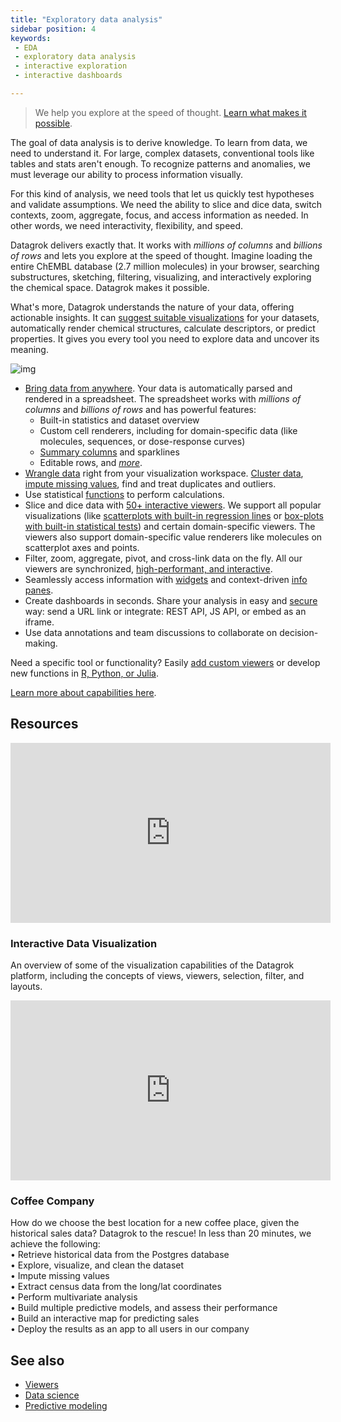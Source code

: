 ```yaml
---
title: "Exploratory data analysis"
sidebar position: 4
keywords:
 - EDA
 - exploratory data analysis
 - interactive exploration
 - interactive dashboards

---
```


>We help you explore at the speed of thought. [Learn what makes it possible](../../../datagrok.md#what-makes-it-so-fast).

The goal of data analysis is to derive knowledge. To learn from data, we need to understand it. For large, complex datasets, conventional tools like tables and stats aren't enough. To recognize patterns and anomalies, we must leverage our ability to process information visually.

For this kind of analysis, we need tools that let us quickly test hypotheses and validate assumptions. We need the ability to slice and dice data, switch contexts, zoom, aggregate, focus, and access information as needed. In other words, we need interactivity, flexibility, and speed.

Datagrok delivers exactly that. It works with _millions of columns_ and _billions of rows_ and lets you explore at the speed of thought. Imagine loading the
entire ChEMBL database (2.7 million molecules) in your browser, searching substructures, sketching, filtering, visualizing, and interactively exploring the chemical
space. Datagrok makes it possible.

What's more, Datagrok understands the nature of your
  data, offering actionable insights. It can
  [suggest suitable visualizations](../../../../visualize/view-layout.md#layout-suggestions) for your datasets, automatically render  chemical structures, calculate descriptors, or predict properties. It gives you every tool you need to explore data and uncover its meaning.

![img](../../../../visualize/viewers/img/viewers-interaction-main.gif)

* [Bring data from anywhere](../../../../access/access.md#data-sources). Your data is automatically parsed and rendered in a spreadsheet. The spreadsheet works with _millions of columns_ and _billions of rows_ and has powerful features:
  * Built-in statistics and dataset overview
  * Custom cell renderers, including for domain-specific data (like molecules, sequences, or dose-response curves)
  * [Summary columns](../../../../deploy/releases/releases.md#grid-summary-columns) and sparklines
  * Editable rows, and [_more_](../../../../visualize/viewers/grid.md).
* [Wrangle data](../../../../transform/transform.md) right from your visualization
  workspace. [Cluster data](../../../../explore/cluster-data.md), [impute missing values](../../../../explore/missing-values-imputation.md), find
  and treat duplicates and outliers.
* Use statistical [functions](../../../concepts/functions/functions.md) to perform calculations.
* Slice and dice data with [50+ interactive viewers](../../../../visualize/viewers/viewers.md). We support all popular
  visualizations (like [scatterplots with built-in regression lines](../../../../visualize/viewers/scatter-plot.md#formula-lines)
  or [box-plots with built-in statistical tests](../../../../visualize/viewers/box-plot.md#t-test)) and certain domain-specific
  viewers. The viewers also support domain-specific value renderers like molecules on scatterplot axes and points.
* Filter, zoom, aggregate, pivot, and cross-link data on the fly. All our viewers are synchronized, [high-performant, and interactive](../../../../develop/under-the-hood/performance.md#viewers).
* Seamlessly access information with [widgets](../../../../visualize/widgets.md)
 and context-driven [info panes](../../../navigation/panels/info-panels.md). 
* Create dashboards in seconds. Share your analysis in easy and
[secure](../../../../govern/access-control/access-control.md) way: send a URL link or integrate: REST API, JS API, or embed as an iframe. 
* Use data annotations and team discussions to collaborate on decision-making. 

Need a specific tool or functionality? Easily [add custom viewers](../../../../develop/how-to/develop-custom-viewer.md) or develop new functions in [R, Python, or Julia](../../../../compute/scripting/scripting.mdx).

[Learn more about capabilities here](../../../datagrok.md).

## Resources

<!-- markdownlint-capture -->
<!-- markdownlint-disable -->

<div class="card" style={{width:"512px",}}>
<iframe src="https://www.youtube.com/embed/67LzPsdNrEc?vq=hd1080&rel=0&color=white&autohide=0" width="512" height="288" frameborder="0"></iframe>
  <div class="card-body">
    <h3 class="card-title">Interactive Data Visualization</h3>
    <p class="card-text">An overview of some of the visualization capabilities of the Datagrok platform, including the concepts of views, viewers, selection, filter, and layouts.</p>
    </div>
</div>

<div class="card" style={{width:"512px",}}>
<iframe src="https://www.youtube.com/embed/tVwpRB8fikQ?vq=hd1080&rel=0&color=white&autohide=0" width="512" height="288" frameborder="0"></iframe>
  <div class="card-body">
    <h3 class="card-title">Coffee Company</h3>
    <p class="card-text">
    How do we choose the best location for a new coffee place, given the historical sales data? Datagrok to the rescue! In less than 20 minutes, we achieve the following:<br />
                         • Retrieve historical data from the Postgres database<br />
                         • Explore, visualize, and clean the dataset<br />
                         • Impute missing values<br />
                         • Extract census data from the long/lat coordinates<br />
                         • Perform multivariate analysis<br />
                         • Build multiple predictive models, and assess their performance<br />
                         • Build an interactive map for predicting sales<br />
                         • Deploy the results as an app to all users in our company<br />
    </p>
  </div>
</div>

<!-- markdownlint-restore -->

## See also

* [Viewers](../../../../visualize/viewers/viewers.md)
* [Data science](../data-science.md)
* [Predictive modeling](../../../../learn/learn.md)
